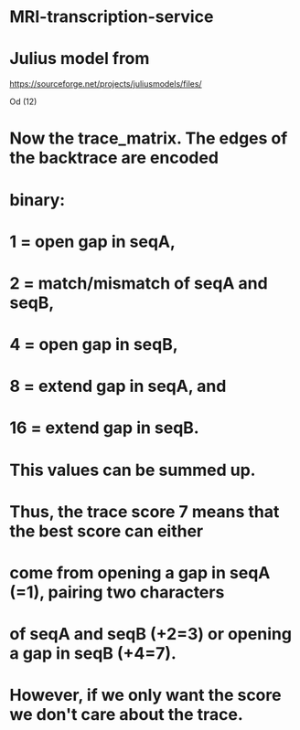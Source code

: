 # MRI-transcription-service

# Julius model from 
https://sourceforge.net/projects/juliusmodels/files/


Od (12)


# Now the trace_matrix. The edges of the backtrace are encoded
# binary: 
# 1 = open gap in seqA, 
# 2 = match/mismatch of seqA and seqB, 
# 4 = open gap in seqB, 
# 8 = extend gap in seqA, and
# 16 = extend gap in seqB. 
# This values can be summed up.
# Thus, the trace score 7 means that the best score can either
# come from opening a gap in seqA (=1), pairing two characters
# of seqA and seqB (+2=3) or opening a gap in seqB (+4=7).
# However, if we only want the score we don't care about the trace.